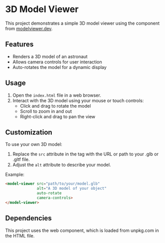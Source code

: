 # 3D Model Viewer

This project demonstrates a simple 3D model viewer using the <model-viewer> component from [modelviewer.dev](https://modelviewer.dev/).

## Features

- Renders a 3D model of an astronaut
- Allows camera controls for user interaction
- Auto-rotates the model for a dynamic display

## Usage

1. Open the `index.html` file in a web browser.
2. Interact with the 3D model using your mouse or touch controls:
   - Click and drag to rotate the model
   - Scroll to zoom in and out
   - Right-click and drag to pan the view

## Customization

To use your own 3D model:

1. Replace the `src` attribute in the <model-viewer> tag with the URL or path to your .glb or .gltf file.
2. Adjust the `alt` attribute to describe your model.

Example:

```html
<model-viewer src="path/to/your/model.glb"
              alt="A 3D model of your object"
              auto-rotate
              camera-controls>
</model-viewer>
```

## Dependencies

This project uses the <model-viewer> web component, which is loaded from unpkg.com in the HTML file.

